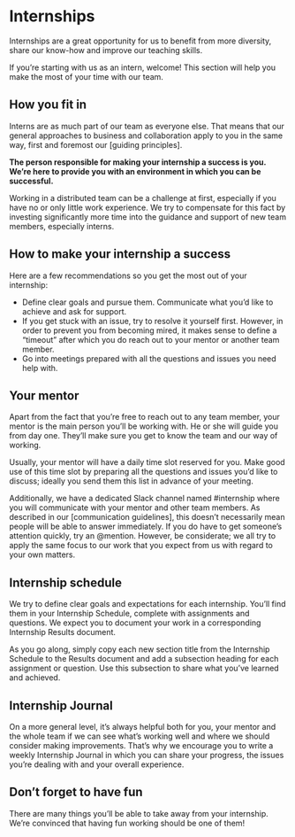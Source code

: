 # Internships

Internships are a great opportunity for us to benefit from more diversity, share our know-how and improve our teaching skills.

If you’re starting with us as an intern, welcome! This section will help you make the most of your time with our team.

## How you fit in

Interns are as much part of our team as everyone else. That means that our general approaches to business and collaboration apply to you in the same way, first and foremost our [guiding principles].

**The person responsible for making your internship a success is you. We’re here to provide you with an environment in which you can be successful.**

Working in a distributed team can be a challenge at first, especially if you have no or only little work experience. We try to compensate for this fact by investing significantly more time into the guidance and support of new team members, especially interns.


## How to make your internship a success

Here are a few recommendations so you get the most out of your internship:
 
* Define clear goals and pursue them. Communicate what you’d like to achieve and ask for support.
* If you get stuck with an issue, try to resolve it yourself first. However, in order to prevent you from becoming mired, it makes sense to define a “timeout” after which you do reach out to your mentor or another team member.
* Go into meetings prepared with all the questions and issues you need help with.

## Your mentor

Apart from the fact that you’re free to reach out to any team member, your mentor is the main person you’ll be working with. He or she will guide you from day one. They’ll make sure you get to know the team and our way of working.

Usually, your mentor will have a daily time slot reserved for you. Make good use of this time slot by preparing all the questions and issues you’d like to discuss; ideally you send them this list in advance of your meeting. 

Additionally, we have a dedicated Slack channel named #internship where you will communicate with your mentor and other team members. As described in our [communication guidelines], this doesn’t necessarily mean people will be able to answer immediately. If you do have to get someone’s attention quickly, try an @mention. However, be considerate; we all try to apply the same focus to our work that you expect from us with regard to your own matters.

## Internship schedule

We try to define clear goals and expectations for each internship. You’ll find them in your Internship Schedule, complete with assignments and questions. We expect you to document your work in a corresponding Internship Results document.

As you go along, simply copy each new section title from the Internship Schedule to the Results document and add a subsection heading for each assignment or question. Use this subsection to share what you’ve learned and achieved.

## Internship Journal

On a more general level, it’s always helpful both for you, your mentor and the whole team if we can see what’s working well and where we should consider making improvements. That’s why we encourage you to write a weekly Internship Journal in which you can share your progress, the issues you’re dealing with and your overall experience.

## Don’t forget to have fun

There are many things you’ll be able to take away from your internship. We’re convinced that having fun working should be one of them!